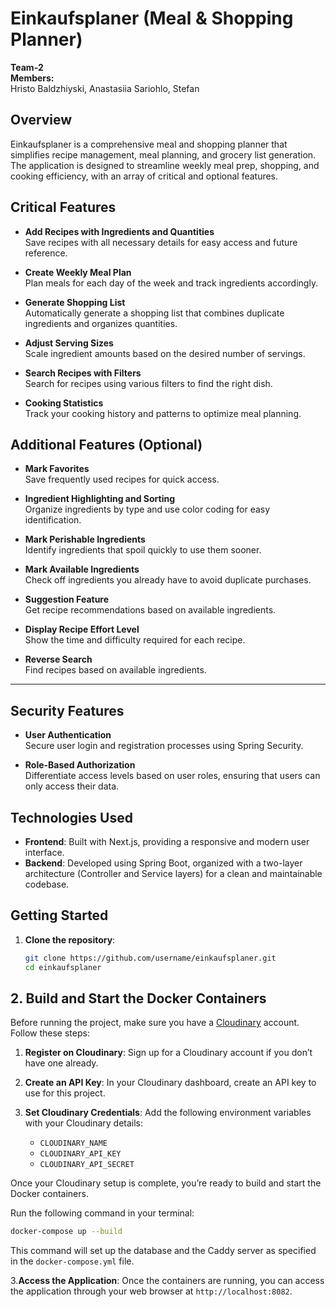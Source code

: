 # Einkaufsplaner (Meal & Shopping Planner)

**Team-2**  
**Members:**  
Hristo Baldzhiyski, Anastasiia Sariohlo, Stefan

## Overview
Einkaufsplaner is a comprehensive meal and shopping planner that simplifies recipe management, meal planning, and grocery list generation. The application is designed to streamline weekly meal prep, shopping, and cooking efficiency, with an array of critical and optional features.

## Critical Features
- **Add Recipes with Ingredients and Quantities**  
  Save recipes with all necessary details for easy access and future reference.

- **Create Weekly Meal Plan**  
  Plan meals for each day of the week and track ingredients accordingly.

- **Generate Shopping List**  
  Automatically generate a shopping list that combines duplicate ingredients and organizes quantities.

- **Adjust Serving Sizes**  
  Scale ingredient amounts based on the desired number of servings.

- **Search Recipes with Filters**  
  Search for recipes using various filters to find the right dish.

- **Cooking Statistics**  
  Track your cooking history and patterns to optimize meal planning.

## Additional Features (Optional)
- **Mark Favorites**  
  Save frequently used recipes for quick access.

- **Ingredient Highlighting and Sorting**  
  Organize ingredients by type and use color coding for easy identification.

- **Mark Perishable Ingredients**  
  Identify ingredients that spoil quickly to use them sooner.

- **Mark Available Ingredients**  
  Check off ingredients you already have to avoid duplicate purchases.

- **Suggestion Feature**  
  Get recipe recommendations based on available ingredients.

- **Display Recipe Effort Level**  
  Show the time and difficulty required for each recipe.

- **Reverse Search**  
  Find recipes based on available ingredients.

---

## Security Features
- **User Authentication**  
  Secure user login and registration processes using Spring Security.

- **Role-Based Authorization**  
  Differentiate access levels based on user roles, ensuring that users can only access their data.

## Technologies Used
- **Frontend**: Built with Next.js, providing a responsive and modern user interface.
- **Backend**: Developed using Spring Boot, organized with a two-layer architecture (Controller and Service layers) for a clean and maintainable codebase.

## Getting Started

1. **Clone the repository**:
   ```bash
   git clone https://github.com/username/einkaufsplaner.git
   cd einkaufsplaner
   ```
## 2. Build and Start the Docker Containers

Before running the project, make sure you have a [Cloudinary](https://cloudinary.com/) account. Follow these steps:

1. **Register on Cloudinary**: Sign up for a Cloudinary account if you don’t have one already.
2. **Create an API Key**: In your Cloudinary dashboard, create an API key to use for this project.
3. **Set Cloudinary Credentials**: Add the following environment variables with your Cloudinary details:

    - `CLOUDINARY_NAME`
    - `CLOUDINARY_API_KEY`
    - `CLOUDINARY_API_SECRET`

Once your Cloudinary setup is complete, you’re ready to build and start the Docker containers.

Run the following command in your terminal:

```bash
docker-compose up --build
   ```
   This command will set up the database and the Caddy server as specified in the `docker-compose.yml` file.

3.**Access the Application**:
   Once the containers are running, you can access the application through your web browser at `http://localhost:8082`.


